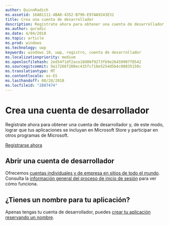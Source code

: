 ```yaml
---
author: QuinnRadich
ms.assetid: 16AB1111-4BA8-4352-B796-E97AA9243E31
title: Crea una cuenta de desarrollador
description: Regístrate ahora para obtener una cuenta de desarrollador y, de este modo, lograr que tus aplicaciones se incluyan en Microsoft Store y participar en otros programas de Microsoft.
ms.author: quradic
ms.date: 4/04/2018
ms.topic: article
ms.prod: windows
ms.technology: uwp
keywords: windows 10, uwp, registro, cuenta de desarrollador
ms.localizationpriority: medium
ms.openlocfilehash: 2ed54f1df2ace18d06f9273fb9e26459907f8542
ms.sourcegitcommit: 9a17266f208ec415fc718e5254d5b4c08835150c
ms.translationtype: MT
ms.contentlocale: es-ES
ms.lasthandoff: 08/28/2018
ms.locfileid: "2887474"
---
```

# <a name="create-a-developer-account"></a>Crea una cuenta de desarrollador

Regístrate ahora para obtener una cuenta de desarrollador y, de este modo, lograr que tus aplicaciones se incluyan en Microsoft Store y participar en otros programas de Microsoft.

[Registrarse ahora](http://go.microsoft.com/fwlink/p/?LinkId=615100)

## <a name="opening-your-developer-account"></a>Abrir una cuenta de desarrollador

Ofrecemos [cuentas individuales y de empresa en sitios de todo el mundo](../publish/account-types-locations-and-fees.md). Consulta la [información general del proceso de inicio de sesión](../publish/opening-a-developer-account.md) para ver cómo funciona.

## <a name="have-a-name-for-your-app"></a>¿Tienes un nombre para tu aplicación?

Apenas tengas tu cuenta de desarrollador, puedes [crear tu aplicación reservando un nombre](https://msdn.microsoft.com/library/windows/apps/JJ657967).

